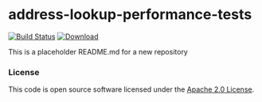 
# address-lookup-performance-tests

[![Build Status](https://travis-ci.org/hmrc/address-lookup-performance-tests.svg?branch=master)](https://travis-ci.org/hmrc/address-lookup-performance-tests) [ ![Download](https://api.bintray.com/packages/hmrc/releases/address-lookup-performance-tests/images/download.svg) ](https://bintray.com/hmrc/releases/address-lookup-performance-tests/_latestVersion)

This is a placeholder README.md for a new repository

### License

This code is open source software licensed under the [Apache 2.0 License]("http://www.apache.org/licenses/LICENSE-2.0.html").
    